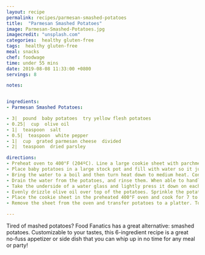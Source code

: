 ```yaml
---
layout: recipe
permalink: recipes/parmesan-smashed-potatoes
title:  "Parmesan Smashed Potatoes"
image: Parmesan-Smashed-Potatoes.jpg
imagecredit: "unsplash.com"
categories:  healthy gluten-free
tags:  healthy gluten-free
meal: snacks
chef: foodwage
time: under 55 mins
date: 2019-08-08 11:33:00 +0800
servings: 8

notes:


ingredients:
- Parmesan Smashed Potatoes:

- 3|  pound  baby potatoes  try yellow flesh potatoes
- 0.25|  cup  olive oil
- 1|  teaspoon  salt
- 0.5|  teaspoon  white pepper
- 1|  cup  grated parmesan cheese  divided
- 2|  teaspoon  dried parsley

directions:
- Preheat oven to 400°F (204ºC). Line a large cookie sheet with parchment paper. Set aside.
- Place baby potatoes in a large stock pot and fill with water so it just covers the potatoes. Salt the water generously.
- Bring the water to a boil and then turn heat down to medium heat. Continue to cook for about 15 to 20 minutes. You want the potatoes to be fork tender but not falling apart.
- Drain the water from the potatoes, and rinse them. When able to handle without burning your hands, place the potatoes on the cookie sheet.
- Take the underside of a water glass and lightly press it down on each potato until you break the skin and slightly flatten each one. Continue until all the potatoes are “smashed”.
- Evenly drizzle olive oil over top of the potatoes. Sprinkle the potatoes with salt and pepper. Then, place half of the cheese (about 1/2 cup) over top of the potatoes carefully so you don’t waste any of that precious cheese.
- Place the cookie sheet in the preheated 400°F oven and cook for 7 to 10 minutes. Remove from the oven and top with the remaining cheese (1/2 cup) and cook for another 5 to 10 minutes. You want the potatoes to start to brown and get a little crispy around the edges. You want the cheese to melt perfectly so it’s heavenly to bite into. Cook according to how crispy you like your potato.
- Remove the sheet from the oven and transfer potatoes to a platter. Toss with dried parsley, more or less depending on your taste

---
```


Tired of mashed potatoes? Food Fanatics has a great alternative: smashed potatoes. Customizable to your tastes, this 6-ingredient recipe is a great no-fuss appetizer or side dish that you can whip up in no time for any meal or party!